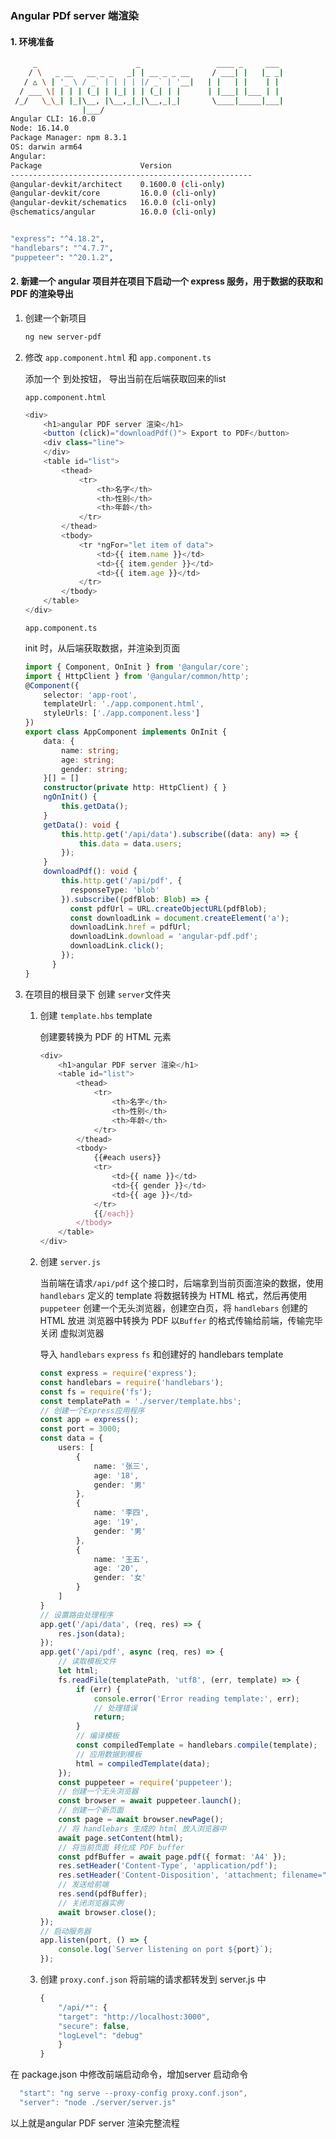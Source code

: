 ### Angular PDf server 端渲染
#### 1. 环境准备 
``` bash 
     _                      _                 ____ _     ___
    / \   _ __   __ _ _   _| | __ _ _ __     / ___| |   |_ _|
   / △ \ | '_ \ / _` | | | | |/ _` | '__|   | |   | |    | |
  / ___ \| | | | (_| | |_| | | (_| | |      | |___| |___ | |
 /_/   \_\_| |_|\__, |\__,_|_|\__,_|_|       \____|_____|___|
                |___/
Angular CLI: 16.0.0
Node: 16.14.0
Package Manager: npm 8.3.1
OS: darwin arm64
Angular: 
Package                      Version
------------------------------------------------------
@angular-devkit/architect    0.1600.0 (cli-only)
@angular-devkit/core         16.0.0 (cli-only)
@angular-devkit/schematics   16.0.0 (cli-only)
@schematics/angular          16.0.0 (cli-only)


"express": "^4.18.2",
"handlebars": "^4.7.7",
"puppeteer": "^20.1.2",
```

#### 2. 新建一个  angular 项目并在项目下启动一个 express 服务，用于数据的获取和 PDF 的渲染导出

  1. 创建一个新项目 
     ```bash 
     ng new server-pdf
     ```

2. 修改 `app.component.html` 和 `app.component.ts`

   添加一个 到处按钮， 导出当前在后端获取回来的list

   `app.component.html`
   
   ```ts
   <div>
       <h1>angular PDF server 渲染</h1>
       <button (click)="downloadPdf()"> Export to PDF</button>
       <div class="line">
       </div>
       <table id="list">
           <thead>
               <tr>
                   <th>名字</th>
                   <th>性别</th>
                   <th>年龄</th>
               </tr>
           </thead>
           <tbody>
               <tr *ngFor="let item of data">
                   <td>{{ item.name }}</td>
                   <td>{{ item.gender }}</td>
                   <td>{{ item.age }}</td>
               </tr>
           </tbody>
       </table>
   </div>
   ```

   `app.component.ts`
   
   init 时，从后端获取数据，并渲染到页面
   
   ```ts
   import { Component, OnInit } from '@angular/core';
   import { HttpClient } from '@angular/common/http';
   @Component({
       selector: 'app-root',
       templateUrl: './app.component.html',
       styleUrls: ['./app.component.less']
   })
   export class AppComponent implements OnInit {
       data: {
           name: string;
           age: string;
           gender: string;
       }[] = []
       constructor(private http: HttpClient) { }
       ngOnInit() {
           this.getData();
       }
       getData(): void {
           this.http.get('/api/data').subscribe((data: any) => {
               this.data = data.users;
           });
       }
       downloadPdf(): void {
           this.http.get('/api/pdf', {
             responseType: 'blob'
           }).subscribe((pdfBlob: Blob) => {
             const pdfUrl = URL.createObjectURL(pdfBlob);
             const downloadLink = document.createElement('a');
             downloadLink.href = pdfUrl;
             downloadLink.download = 'angular-pdf.pdf';
             downloadLink.click();
           });
         }
   }
   ```
   
3. 在项目的根目录下 创建 `server`文件夹
   1. 创建 `template.hbs` template  
   
      创建要转换为 PDF 的 HTML 元素
   
        ```ts
        <div>
            <h1>angular PDF server 渲染</h1>
            <table id="list">
                <thead>
                    <tr>
                        <th>名字</th>
                        <th>性别</th>
                        <th>年龄</th>
                    </tr>
                </thead>
                <tbody>
                    {{#each users}}
                    <tr>
                        <td>{{ name }}</td>
                        <td>{{ gender }}</td>
                        <td>{{ age }}</td>
                    </tr>
                    {{/each}}
                </tbody>
            </table>
        </div>
      ```
   2. 创建 `server.js`

      当前端在请求`/api/pdf` 这个接口时，后端拿到当前页面渲染的数据，使用 `handlebars` 定义的 template 将数据转换为 HTML 格式，然后再使用 `puppeteer` 创建一个无头浏览器，创建空白页，将 `handlebars` 创建的 HTML 放进 浏览器中转换为 PDF 以`Buffer` 的格式传输给前端，传输完毕关闭 虚拟浏览器
   
      导入 `handlebars` `express` `fs` 和创建好的 handlebars template
   
      ```ts
      const express = require('express');
      const handlebars = require('handlebars');
      const fs = require('fs');
      const templatePath = './server/template.hbs';
      // 创建一个Express应用程序
      const app = express();
      const port = 3000;
      const data = {
          users: [
              {
                  name: '张三',
                  age: '18',
                  gender: '男'
              },
              {
                  name: '李四',
                  age: '19',
                  gender: '男'
              },
              {
                  name: '王五',
                  age: '20',
                  gender: '女'
              }
          ]
      }
      // 设置路由处理程序
      app.get('/api/data', (req, res) => {
          res.json(data);
      });
      app.get('/api/pdf', async (req, res) => {
          // 读取模板文件
          let html;
          fs.readFile(templatePath, 'utf8', (err, template) => {
              if (err) {
                  console.error('Error reading template:', err);
                  // 处理错误
                  return;
              }
              // 编译模板
              const compiledTemplate = handlebars.compile(template);
              // 应用数据到模板
              html = compiledTemplate(data);
          });
          const puppeteer = require('puppeteer');
          // 创建一个无头浏览器
          const browser = await puppeteer.launch();
          // 创建一个新页面
          const page = await browser.newPage();
          // 将 handlebars 生成的 html 放入浏览器中
          await page.setContent(html);
          // 将当前页面 转化成 PDF buffer
          const pdfBuffer = await page.pdf({ format: 'A4' });
          res.setHeader('Content-Type', 'application/pdf');
          res.setHeader('Content-Disposition', 'attachment; filename="example.pdf"');
          // 发送给前端
          res.send(pdfBuffer);
          // 关闭浏览器实例
          await browser.close();
      });
      // 启动服务器
      app.listen(port, () => {
          console.log(`Server listening on port ${port}`);
      });
      ```
   
   
   
   3. 创建 `proxy.conf.json` 将前端的请求都转发到 server.js 中
        ```ts
        {
            "/api/*": {
            "target": "http://localhost:3000",
            "secure": false,
            "logLevel": "debug"
            }
        }
        ```
        
        
        
  在 package.json 中修改前端启动命令，增加server 启动命令
  ```ts
    "start": "ng serve --proxy-config proxy.conf.json",
    "server": "node ./server/server.js"
  ```

以上就是angular PDF server 渲染完整流程




